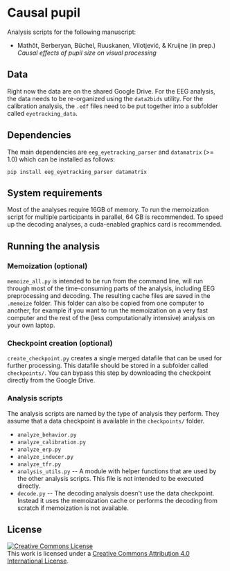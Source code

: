 # Causal pupil

Analysis scripts for the following manuscript:

- Mathôt, Berberyan, Büchel, Ruuskanen, Vilotjević, & Kruijne (in prep.)
  *Causal effects of pupil size on visual processing*
  
  
## Data

Right now the data are on the shared Google Drive. For the EEG analysis, the data needs to be re-organized using the `data2bids` utility. For the calibration analysis, the `.edf` files need to be put together into a subfolder called `eyetracking_data`.


## Dependencies

The main dependencies are `eeg_eyetracking_parser` and `datamatrix` (>= 1.0) which can be installed as follows:

```
pip install eeg_eyetracking_parser datamatrix
```


## System requirements

Most of the analyses require 16GB of memory. To run the memoization script for multiple participants in parallel, 64 GB is recommended. To speed up the decoding analyses, a cuda-enabled graphics card is recommended.


## Running the analysis


### Memoization (optional)

`memoize_all.py` is intended to be run from the command line, will run through most of the time-consuming parts of the analysis, including EEG preprocessing and decoding. The resulting cache files are saved in the `.memoize` folder. This folder can also be copied from one computer to another, for example if you want to run the memoization on a very fast computer and the rest of the (less computationally intensive) analysis on your own laptop.


### Checkpoint creation (optional)

`create_checkpoint.py` creates a single merged datafile that can be used for further processing. This datafile should be stored in a subfolder called `checkpoints/`. You can bypass this step by downloading the checkpoint directly from the Google Drive.


### Analysis scripts

The analysis scripts are named by the type of analysis they perform. They assume that a data checkpoint is available in the `checkpoints/` folder.

- `analyze_behavior.py`
- `analyze_calibration.py`
- `analyze_erp.py`
- `analyze_inducer.py`
- `analyze_tfr.py`
- `analysis_utils.py` -- A module with helper functions that are used by the other analysis scripts. This file is not intended to be executed directly.
- `decode.py` -- The decoding analysis doesn't use the data checkpoint. Instead it uses the memoization cache or performs the decoding from scratch if memoization is not available.


## License

<a rel="license" href="http://creativecommons.org/licenses/by/4.0/"><img alt="Creative Commons License" style="border-width:0" src="https://i.creativecommons.org/l/by/4.0/88x31.png" /></a><br />This work is licensed under a <a rel="license" href="http://creativecommons.org/licenses/by/4.0/">Creative Commons Attribution 4.0 International License</a>.
